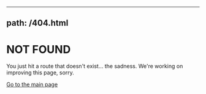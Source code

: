 * * *

## path: /404.html

# NOT FOUND

You just hit a route that doesn't exist... the sadness.
We're working on improving this page, sorry.

[Go to the main page](/)
